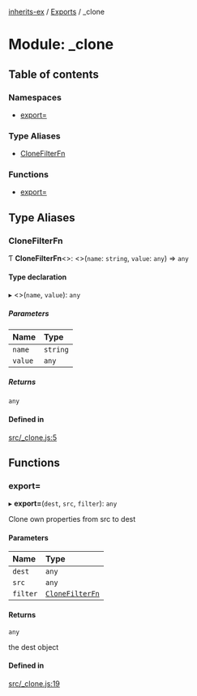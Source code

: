 [inherits-ex](../README.md) / [Exports](../modules.md) / \_clone

# Module: \_clone

## Table of contents

### Namespaces

- [export&#x3D;](clone.export_.md)

### Type Aliases

- [CloneFilterFn](clone.md#clonefilterfn)

### Functions

- [export&#x3D;](clone.md#export&#x3D;)

## Type Aliases

### CloneFilterFn

Ƭ **CloneFilterFn**<\>: <\>(`name`: `string`, `value`: `any`) => `any`

#### Type declaration

▸ <\>(`name`, `value`): `any`

##### Parameters

| Name | Type |
| :------ | :------ |
| `name` | `string` |
| `value` | `any` |

##### Returns

`any`

#### Defined in

[src/_clone.js:5](https://github.com/snowyu/inherits-ex.js/blob/2bbec9d/src/_clone.js#L5)

## Functions

### export&#x3D;

▸ **export=**(`dest`, `src`, `filter`): `any`

Clone own properties from src to dest

#### Parameters

| Name | Type |
| :------ | :------ |
| `dest` | `any` |
| `src` | `any` |
| `filter` | [`CloneFilterFn`](clone.md#clonefilterfn) |

#### Returns

`any`

the dest object

#### Defined in

[src/_clone.js:19](https://github.com/snowyu/inherits-ex.js/blob/2bbec9d/src/_clone.js#L19)
